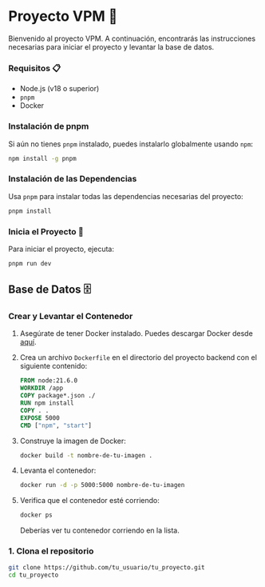 # Proyecto VPM 🚀

Bienvenido al proyecto VPM. A continuación, encontrarás las instrucciones necesarias para iniciar el proyecto y levantar la base de datos.

### Requisitos 📋

- Node.js (v18 o superior)
- `pnpm`
- Docker

### Instalación de pnpm

Si aún no tienes `pnpm` instalado, puedes instalarlo globalmente usando `npm`:

```bash
npm install -g pnpm
```

### Instalación de las Dependencias

Usa `pnpm` para instalar todas las dependencias necesarias del proyecto:

```bash
pnpm install
```

### Inicia el Proyecto 🏃

Para iniciar el proyecto, ejecuta:

```bash
pnpm run dev
```

## Base de Datos 🗄️

### Crear y Levantar el Contenedor

1. Asegúrate de tener Docker instalado. Puedes descargar Docker desde [aquí](https://www.docker.com/get-started).

2. Crea un archivo `Dockerfile` en el directorio del proyecto backend con el siguiente contenido:

   ```dockerfile
   FROM node:21.6.0
   WORKDIR /app
   COPY package*.json ./
   RUN npm install
   COPY . .
   EXPOSE 5000
   CMD ["npm", "start"]
   ```

3. Construye la imagen de Docker:

   ```bash
   docker build -t nombre-de-tu-imagen .
   ```

4. Levanta el contenedor:

   ```bash
   docker run -d -p 5000:5000 nombre-de-tu-imagen
   ```

5. Verifica que el contenedor esté corriendo:

   ```bash
   docker ps
   ```

   Deberías ver tu contenedor corriendo en la lista.

### 1. Clona el repositorio

```bash
git clone https://github.com/tu_usuario/tu_proyecto.git
cd tu_proyecto
```
